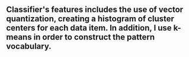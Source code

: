 ## Classifier's features includes the use of vector quantization, creating a histogram of cluster centers for each data item. In addition, I use k-means in order to construct the pattern vocabulary.

